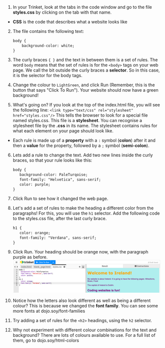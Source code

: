 1. In your Trinket, look at the tabs in the code window and go to the file **styles.css** by clicking on the tab with that name.
 * **CSS** is the code that describes what a website looks like
2. The file contains the following text:
   ```
   body {
       background-color: white;
   }
   ```
3. The curly braces `{ }` and the text in between them is a set of rules. The word `body` means that the set of rules is for the `<body>` tags on your web page. We call the bit outside the curly braces a **selector**. So in this case, it is the selector for the body tags.

4. Change the colour to `LightGreen`, and click Run \(Remember, this is the button that says "Click To Run"\). Your website should now have a green background!

5. What's going on? If you look at the top of the index.html file, you will see the following line:
`<link type="text/css" rel="stylesheet" href="styles.css"/>` This tells the browser to look for a special file named styles.css. This file is a **stylesheet**. You can recognise a stylesheet file by the **.css** in its name. The stylesheet contains rules for what each element on your page should look like.
 * Each rule is made up of a **property** with a `:` symbol \(**colon**\) after it and then a **value** for the property, followed by a `;` symbol \(**semi-colon**\).
6. Lets add a rule to change the text. Add two new lines inside the curly braces, so that your rule looks like this:
   ```
   body {
      background-color: PaleTurqoise;
      font-family: "Helvetica", sans-serif;
      color: purple;
   }
   ```
7. Click Run to see how it changed the web page. 

8. Let's add a set of rules to make the heading a different color from the paragraphs! For this, you will use  the `h1` selector. Add the following code to the styles.css file, after the last curly brace.
   ```
   h1 {
      color: orange;
      font-family: "Verdana", sans-serif;
   }
   ```
9. Click Run. Your heading should be orange now, with the paragraph purple as before. ![](/assets/colorfonth1.png)
10. Notice how the letters also look different as well as being a different colour? This is because we changed the **font family**. You can see some more fonts at dojo.soy/font-families
11. Try adding a set of rules for the `<h2>` headings, using the `h2` selector.   

12. Why not experiment with different colour combinations for the text and background? There are lots of colours available to use. For a full list of them, go to dojo.soy/html-colors



